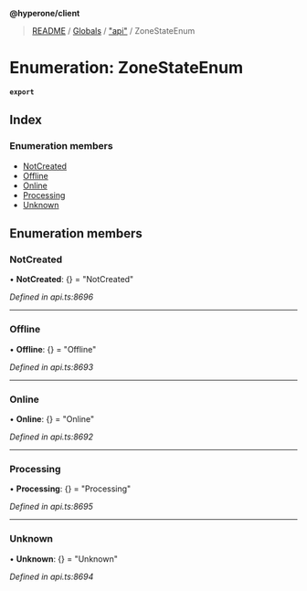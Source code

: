 **@hyperone/client**

> [README](../README.md) / [Globals](../globals.md) / ["api"](../modules/_api_.md) / ZoneStateEnum

# Enumeration: ZoneStateEnum

**`export`** 

## Index

### Enumeration members

* [NotCreated](_api_.zonestateenum.md#notcreated)
* [Offline](_api_.zonestateenum.md#offline)
* [Online](_api_.zonestateenum.md#online)
* [Processing](_api_.zonestateenum.md#processing)
* [Unknown](_api_.zonestateenum.md#unknown)

## Enumeration members

### NotCreated

•  **NotCreated**: {} = "NotCreated"

*Defined in api.ts:8696*

___

### Offline

•  **Offline**: {} = "Offline"

*Defined in api.ts:8693*

___

### Online

•  **Online**: {} = "Online"

*Defined in api.ts:8692*

___

### Processing

•  **Processing**: {} = "Processing"

*Defined in api.ts:8695*

___

### Unknown

•  **Unknown**: {} = "Unknown"

*Defined in api.ts:8694*
